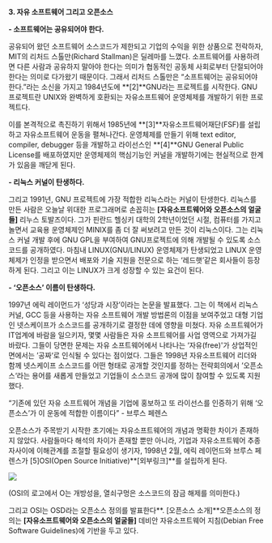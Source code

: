 

**3. 자유 소프트웨어 그리고 오픈소스**

**- 소프트웨어는 공유되어야 한다.**

공유되어 왔던 소프트웨어 소스코드가 제한되고 기업의 수익을 위한 상품으로 전락하자, MIT의 리처드 스톨만\(Richard Stallman\)은 딜레마를 느꼈다. 소프트웨어를 사용하려면 다른 사람과 공유하지 말아야 한다는 의미가 협동적인 공동체 사회로부터 단절되어야 한다는 의미로 다가왔기 때문이다. 그래서 리처드 스톨만은 “소프트웨어는 공유되어야 한다.”라는 소신을 가지고 1984년도에 **\[2\]**GNU라는 프로젝트를 시작한다. GNU프로젝트란 UNIX와 완벽하게 호환되는 자유소프트웨어 운영체제를 개발하기 위한 프로젝트다.

이를 본격적으로 촉진하기 위해서 1985년에 **\[3\]**자유소프트웨어재단\(FSF\)를 설립하고 자유소프트웨어 운동을 펼쳐나간다. 운영체제를 만들기 위해 text editor, compiler, debugger 등을 개발하고 라이선스인 **\[4\]**GNU General Public License를 배포하였지만 운영체제의 핵심기능인 커널을 개발하기에는 현실적으로 한계가 있음을 깨닫게 된다.



**- 리눅스 커널이 탄생하다.**

그리고 1991년, GNU 프로젝트에 가장 적합한 리눅스라는 커널이 탄생한다. 리눅스를 만든 사람은 오늘날 위대한 프로그래머로 손꼽히는 **\[자유소프트웨어와 오픈소스의 얼굴들\]** 리누스 토발즈이다. 그가 핀란드 헬싱키 대학의 2학년이었던 시절, 컴퓨터를 가지고 놀면서 교육용 운영체제인 MINIX를 좀 더 잘 써보려고 만든 것이 리눅스이다. 그는 리눅스 커널 개발 후에 GNU GPL을 부여하여 GNU프로젝트에 의해 개발될 수 있도록 소스코드를 공개하였다. 마침내 LINUX\(GNU/LINUX\) 운영체제가 탄생되었고 LINUX 운영체제가 인정을 받으면서 배포와 기술 지원을 전문으로 하는 ‘레드햇’같은 회사들이 등장하게 된다. 그리고 이는 LINUX가 크게 성장할 수 있는 요건이 된다.



**- ‘오픈소스’ 이름이 탄생하다.**

1997년 에릭 레이먼드가 ‘성당과 시장’이라는 논문을 발표했다. 그는 이 책에서 리눅스 커널, GCC 등을 사용하는 자유 소프트웨어 개발 방법론의 이점을 보여주었고 대형 기업인 넷스케이프가 소스코드를 공개하기로 결정한 데에 영향을 미쳤다. 자유 소프트웨어가 IT업계에 바람을 일으키자, 몇몇 사람들은 자유 소프트웨어를 사업 영역으로 가져가길 바랐다. 그들이 당면한 문제는 자유 소프트웨어에서 나타나는 ‘자유\(free\)'가 상업적인 면에서는 ’공짜‘로 인식될 수 있다는 점이었다. 그들은 1998년 자유소프트웨어 리더와 함께 넷스케이프 소스코드를 어떤 형태로 공개할 것인지를 정하는 전략회의에서 ’오픈소스‘라는 용어를 새롭게 만들었고 기업들이 소스코드 공개에 많이 참여할 수 있도록 지원했다.



“기존에 있던 자유 소프트웨어 개념을 기업에 홍보하고 또 라이선스를 인증하기 위해 ‘오픈소스’가 이 운동에 적합한 이름이다” - 브루스 페렌스



오픈소스가 주목받기 시작한 초기에는 자유소프트웨어의 개념과 명확한 차이가 존재하지 않았다. 사람들마다 해석의 차이가 존재할 뿐만 아니라, 기업과 자유소프트웨어 추종자사이에 이해관계를 조절할 필요성이 생기자, 1998년 2월, 에릭 레이먼드와 브루스 페렌스가 \[5\]OSI\(Open Source Initiative\)**\[외부링크\]**를 설립하게 된다.



![](file:///C:/Users/woo10/AppData/Local/Temp/msohtmlclip1/01/clip_image001.png)

\(OSI의 로고에서 O는 개방성을, 열쇠구멍은 소스코드의 잠금 해제를 의미한다.\)

그리고 OSI는 OSD라는 오픈소스 정의를 발표한다**. \[오픈소스 소개\]**오픈소스의 정의는 **\[자유소프트웨어와 오픈소스의 얼굴들\]** 데비안 자유소프트웨어 지침\(Debian Free Software Guidelines\)에 기반을 두고 있다.

